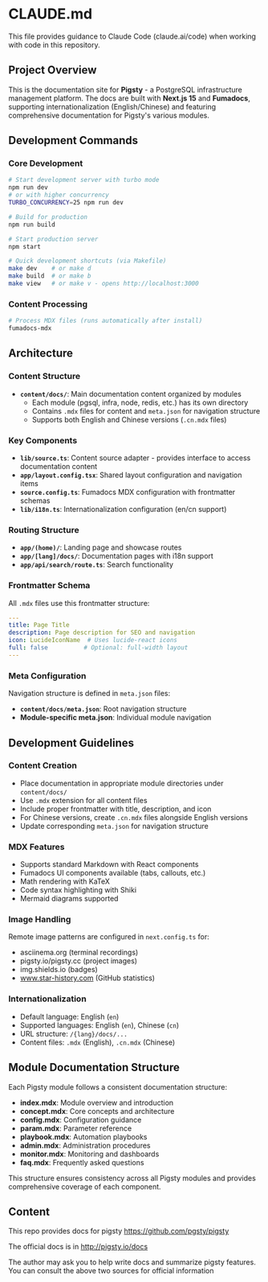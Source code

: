 # CLAUDE.md

This file provides guidance to Claude Code (claude.ai/code) when working with code in this repository.

## Project Overview

This is the documentation site for **Pigsty** - a PostgreSQL infrastructure management platform. The docs are built with **Next.js 15** and **Fumadocs**, supporting internationalization (English/Chinese) and featuring comprehensive documentation for Pigsty's various modules.

## Development Commands

### Core Development
```bash
# Start development server with turbo mode
npm run dev
# or with higher concurrency
TURBO_CONCURRENCY=25 npm run dev

# Build for production
npm run build

# Start production server
npm start

# Quick development shortcuts (via Makefile)
make dev    # or make d
make build  # or make b
make view   # or make v - opens http://localhost:3000
```

### Content Processing
```bash
# Process MDX files (runs automatically after install)
fumadocs-mdx
```

## Architecture

### Content Structure
- **`content/docs/`**: Main documentation content organized by modules
  - Each module (pgsql, infra, node, redis, etc.) has its own directory
  - Contains `.mdx` files for content and `meta.json` for navigation structure
  - Supports both English and Chinese versions (`.cn.mdx` files)

### Key Components
- **`lib/source.ts`**: Content source adapter - provides interface to access documentation content
- **`app/layout.config.tsx`**: Shared layout configuration and navigation items
- **`source.config.ts`**: Fumadocs MDX configuration with frontmatter schemas
- **`lib/i18n.ts`**: Internationalization configuration (en/cn support)

### Routing Structure
- **`app/(home)/`**: Landing page and showcase routes
- **`app/[lang]/docs/`**: Documentation pages with i18n support
- **`app/api/search/route.ts`**: Search functionality

### Frontmatter Schema
All `.mdx` files use this frontmatter structure:
```yaml
---
title: Page Title
description: Page description for SEO and navigation
icon: LucideIconName  # Uses lucide-react icons
full: false          # Optional: full-width layout
---
```

### Meta Configuration
Navigation structure is defined in `meta.json` files:
- **`content/docs/meta.json`**: Root navigation structure
- **Module-specific meta.json**: Individual module navigation

## Development Guidelines

### Content Creation
- Place documentation in appropriate module directories under `content/docs/`
- Use `.mdx` extension for all content files
- Include proper frontmatter with title, description, and icon
- For Chinese versions, create `.cn.mdx` files alongside English versions
- Update corresponding `meta.json` for navigation structure

### MDX Features
- Supports standard Markdown with React components
- Fumadocs UI components available (tabs, callouts, etc.)
- Math rendering with KaTeX
- Code syntax highlighting with Shiki
- Mermaid diagrams supported

### Image Handling
Remote image patterns are configured in `next.config.ts` for:
- asciinema.org (terminal recordings)
- pigsty.io/pigsty.cc (project images)
- img.shields.io (badges)
- www.star-history.com (GitHub statistics)

### Internationalization
- Default language: English (`en`)
- Supported languages: English (`en`), Chinese (`cn`)
- URL structure: `/{lang}/docs/...`
- Content files: `.mdx` (English), `.cn.mdx` (Chinese)

## Module Documentation Structure

Each Pigsty module follows a consistent documentation structure:
- **index.mdx**: Module overview and introduction
- **concept.mdx**: Core concepts and architecture
- **config.mdx**: Configuration guidance
- **param.mdx**: Parameter reference
- **playbook.mdx**: Automation playbooks
- **admin.mdx**: Administration procedures
- **monitor.mdx**: Monitoring and dashboards
- **faq.mdx**: Frequently asked questions

This structure ensures consistency across all Pigsty modules and provides comprehensive coverage of each component.

## Content

This repo provides docs for pigsty https://github.com/pgsty/pigsty

The official docs is in http://pigsty.io/docs

The author may ask you to help write docs and summarize pigsty features.
You can consult the above two sources for official information

